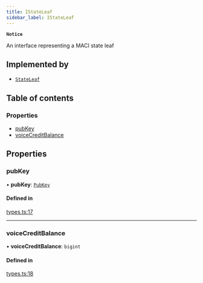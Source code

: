 ```yaml
---
title: IStateLeaf
sidebar_label: IStateLeaf
---
```


**`Notice`**

An interface representing a MACI state leaf

## Implemented by

- [`StateLeaf`](../classes/StateLeaf.md)

## Table of contents

### Properties

- [pubKey](IStateLeaf.md#pubkey)
- [voiceCreditBalance](IStateLeaf.md#voicecreditbalance)

## Properties

### pubKey

• **pubKey**: [`PubKey`](../classes/PubKey.md)

#### Defined in

[types.ts:17](https://github.com/privacy-scaling-explorations/maci/blob/6a905de08/domainobjs/ts/types.ts#L17)

---

### voiceCreditBalance

• **voiceCreditBalance**: `bigint`

#### Defined in

[types.ts:18](https://github.com/privacy-scaling-explorations/maci/blob/6a905de08/domainobjs/ts/types.ts#L18)
